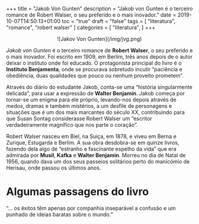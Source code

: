 +++
title = "Jakob Von Gunten"
description = "Jakob von Gunten é o terceiro romance de Robert Walser, o seu preferido e o mais inovador."
date = 2019-10-07T14:50:13+01:00
toc = "true"
draft = "false"
tags = [ "literatura", "romance", "robert walser" ]
categories = [ "literatura", ]
+++

<center>![Jakov Von Gunten](/img/jvg.png)</center>

*Jakob von Gunten* é o terceiro romance de **Robert Walser**, o seu preferido e o mais inovador. Foi escrito em 1909, em Berlim, três anos depois de o autor deixar o instituto onde foi educado. O protagonista principal do livro é o **Instituto Benjamenta**, onde se procurava sobretudo incutir “paciência e obediência, duas qualidades que pouco ou nenhum proveito prometem”. 

Através do diário do estudante Jakob, conta-se uma “história singularmente delicada”, para usar a expressão de **Walter Benjamin**. Jakob começa por tornar-se um enigma para ele próprio, levando-nos depois através de medos, dramas e também mistérios, a um desfile de personagens e situações que é um dos mais marcantes do século XX, contribuindo para que Susan Sontag considerasse Robert Walser um “escritor verdadeiramente magnífico que nos parte o coração”. 

Robert Walser nasceu em Biel, na Suiça, em 1878, e viveu em Berna e Zurique, Estugarda e Berlim. A sua obra desdobra-se em quinze livros, fazendo dela algo de “estranho e fascinante espelho da vida” que era admirada por **Musil**, **Kafka** e **Walter Benjamin**. Morreu no dia de Natal de 1956, quando dava um dos seus passeios solitários perto do manicómio de Herisau, onde passou os últimos anos.

# Algumas passagens do livro

“... os êxitos têm apenas por companhia inseparável a confusão e um punhado de ideias baratas sobre o mundo.”

